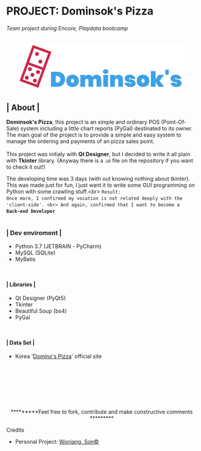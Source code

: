 # PROJECT: Dominsok's Pizza
<h6> Team project during Encore, Playdata bootcamp </h6>

 <div align="center"><img src="https://github.com/filoscoder/dominsok_pizza_pos/blob/master/src/img/logo1.PNG"/></div>
<h2>| About |</h2>
  <p><b>Dominsok's Pizza</b>, this project is an simple and ordinary POS (Point-Of-Sale) system including a little chart reports (PyGal) destinated to its owner. The main goal of the project is to provide a simple and easy system to manage the ordering and payments of an pizza sales point.<br/>
  <br/>
  This project was initialy with <b>Qt Designer</b>, but I decided to write it all plain with <b>Tkinter</b> library. <br\>
  (Anyway there is a .ui file on the repository if you want to check it out!) <br\>
  <br\>
  
  The developing time was 3 days (with out knowing nothing about tkinter).
  This was made just for fun, I just want it to write some GUI programming on Python with some crawling stuff.<br\>
  <code>Result: Once more, I confirmed my vocation is not related deeply with the 'client-side'. <br\>
  And again, confirmed that I want to become a <b>Back-end Developer</b> <br/></code>
  <br/>
  
 <h3>| Dev enviroment |</h3>
  <ul>
  <li>Python 3.7 (JETBRAIN - PyCharm)</li>
  <li>MySQL (SQLite)</li>
  <li>MyBatis</li>
 </ul>
 <br/>
 <h4>| Libraries |</h4>
 <ul>
  <li>Qt Designer (PyQt5)</li>
  <li>Tkinter</li>
  <li>Beautiful Soup (bs4)</li>
  <li>PyGal</li>
  </ul>
  <br/>
 <h4>| Data Set |</h4>
 <ul>
  <li>Korea '<a href="https://web.dominos.co.kr/goods/list">Domino's Pizza<a/>' official site</li>
</ul>
  
  <br/><br/><br/><br/><br/><br/>
 <div align='center'><p>*********Feel free to fork, contribute and make constructive comments *********</p></div>

<div align='left'><p>Credits</p>
<ul>
  <li>Personal Project: <a href="https://github.com/filoscoder/">Wonjang, Son&copy;</a></li>
</div>
